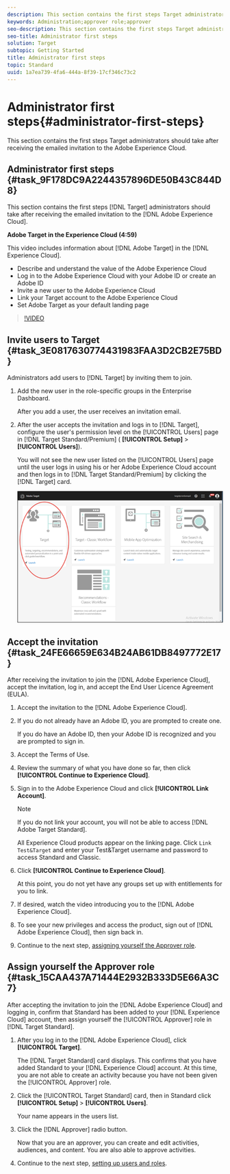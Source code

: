 ```yaml
---
description: This section contains the first steps Target administrators should take after receiving the emailed invitation to the Adobe Experience Cloud.
keywords: Administration;approver role;approver
seo-description: This section contains the first steps Target administrators should take after receiving the emailed invitation to the Adobe Experience Cloud.
seo-title: Administrator first steps
solution: Target
subtopic: Getting Started
title: Administrator first steps
topic: Standard
uuid: 1a7ea739-4fa6-444a-8f39-17cf346c73c2
---
```


# Administrator first steps{#administrator-first-steps}

This section contains the first steps Target administrators should take after receiving the emailed invitation to the Adobe Experience Cloud.

## Administrator first steps {#task_9F178DC9A2244357896DE50B43C844D8}

This section contains the first steps [!DNL Target] administrators should take after receiving the emailed invitation to the [!DNL Adobe Experience Cloud].

<!-- 

ov/start_target.xml

 -->

**Adobe Target in the Experience Cloud (4:59)**

This video includes information about [!DNL Adobe Target] in the [!DNL Experience Cloud].

* Describe and understand the value of the Adobe Experience Cloud 
* Log in to the Adobe Experience Cloud with your Adobe ID or create an Adobe ID 
* Invite a new user to the Adobe Experience Cloud 
* Link your Target account to the Adobe Experience Cloud 
* Set Adobe Target as your default landing page

>[!VIDEO](https://www.youtube.com/watch?v=7lwYrYC7vdM)

## Invite users to Target {#task_3E0817630774431983FAA3D2CB2E75BD}

Administrators add users to [!DNL Target] by inviting them to join.

<!-- 

ov/t_invite-users.xml

 -->

1. Add the new user in the role-specific groups in the Enterprise Dashboard.

   After you add a user, the user receives an invitation email. 
1. After the user accepts the invitation and logs in to [!DNL Target], configure the user's permission level on the [!UICONTROL Users] page in [!DNL Target Standard/Premium] ( **[!UICONTROL Setup]** > **[!UICONTROL Users]**).

   You will not see the new user listed on the [!UICONTROL Users] page until the user logs in using his or her Adobe Experience Cloud account and then logs in to [!DNL Target Standard/Premium] by clicking the [!DNL Target] card.

   ![](assets/target_card.png)

## Accept the invitation {#task_24FE66659E634B24AB61DB8497772E17}

After receiving the invitation to join the [!DNL Adobe Experience Cloud], accept the invitation, log in, and accept the End User Licence Agreement (EULA).

<!-- 

ov/t_accept_invitation.xml

 -->

1. Accept the invitation to the [!DNL Adobe Experience Cloud].
1. If you do not already have an Adobe ID, you are prompted to create one.

   If you do have an Adobe ID, then your Adobe ID is recognized and you are prompted to sign in. 
1. Accept the Terms of Use.
1. Review the summary of what you have done so far, then click **[!UICONTROL Continue to Experience Cloud]**.
1. Sign in to the Adobe Experience Cloud and click **[!UICONTROL Link Account]**.

   >[!NOTE]
   >
   >If you do not link your account, you will not be able to access [!DNL Adobe Target Standard].

   All Experience Cloud products appear on the linking page. Click `Link Test&Target` and enter your Test&Target username and password to access Standard and Classic. 
1. Click **[!UICONTROL Continue to Experience Cloud]**.

   At this point, you do not yet have any groups set up with entitlements for you to link. 
1. If desired, watch the video introducing you to the [!DNL Adobe Experience Cloud].
1. To see your new privileges and access the product, sign out of [!DNL Adobe Experience Cloud], then sign back in.
1. Continue to the next step, [assigning yourself the Approver role](../administrating-target/start-target.md#task_15CAA437A71444E2932B333D5E66A3C7).

## Assign yourself the Approver role {#task_15CAA437A71444E2932B333D5E66A3C7}

After accepting the invitation to join the [!DNL Adobe Experience Cloud] and logging in, confirm that Standard has been added to your [!DNL Experience Cloud] account, then assign yourself the [!UICONTROL Approver] role in [!DNL Target Standard].

<!-- 

ov/t_approver.xml

 -->

1. After you log in to the [!DNL Adobe Experience Cloud], click **[!UICONTROL Target]**.

   The [!DNL Target Standard] card displays. This confirms that you have added Standard to your [!DNL Experience Cloud] account. At this time, you are not able to create an activity because you have not been given the [!UICONTROL Approver] role. 
1. Click the [!UICONTROL Target Standard] card, then in Standard click **[!UICONTROL Setup]** > **[!UICONTROL Users]**.

   Your name appears in the users list. 
1. Click the [!DNL Approver] radio button.

   Now that you are an approver, you can create and edit activities, audiences, and content. You are also able to approve activities. 
1. Continue to the next step, [setting up users and roles](../administrating-target/c-user-management/c-user-management/c-user-management.md#concept_501166A5F8FB4964A3AAA15D6095C6BE).
